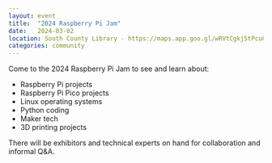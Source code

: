 ```yaml
---
layout: event
title:  "2024 Raspberry Pi Jam"
date:   2024-03-02
location: South County Library - https://maps.app.goo.gl/wRVtCgkj5tPcuC4a7
categories: community
---
```


Come to the 2024 Raspberry Pi Jam to see and learn about:

* Raspberry Pi projects
* Raspberry Pi Pico projects
* Linux operating systems
* Python coding
* Maker tech
* 3D printing projects

There will be exhibitors and technical experts on hand for collaboration and informal Q&A.
